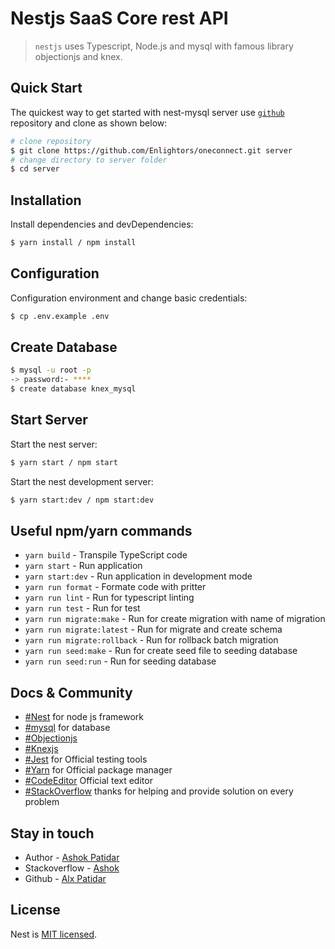 # Nestjs SaaS Core rest API

 > `nestjs` uses Typescript, Node.js and mysql with famous library objectionjs and knex.


## Quick Start

  The quickest way to get started with nest-mysql server use [`github`](https://github.com/Enlightors/oneconnect.git) repository and clone as shown below:

```bash
# clone repository
$ git clone https://github.com/Enlightors/oneconnect.git server
# change directory to server folder
$ cd server
```
## Installation
Install dependencies and devDependencies:
```bash
$ yarn install / npm install
```
## Configuration
Configuration environment and change basic credentials:
```bash
$ cp .env.example .env
```
## Create Database
```bash
$ mysql -u root -p
-> password:- ****
$ create database knex_mysql
```

## Start Server

Start the nest server:
```bash
$ yarn start / npm start
```
Start the nest development server:

```bash
$ yarn start:dev / npm start:dev
```

## Useful npm/yarn commands

  * `yarn build` - Transpile TypeScript code
  * `yarn start` - Run application
  * `yarn start:dev` - Run application in development mode
  * `yarn run format` - Formate code with pritter
  * `yarn run lint` - Run for typescript linting
  * `yarn run test` - Run for test
  * `yarn run migrate:make` - Run for create migration with name of migration
  * `yarn run migrate:latest` - Run for migrate and create schema
  * `yarn run migrate:rollback` - Run for rollback batch migration
  * `yarn run seed:make` - Run for create seed file to seeding database
  * `yarn run seed:run` - Run for seeding database
  
## Docs & Community

  * [#Nest](https://nestjs.com/) for node js framework
  * [#mysql](https://www.mysql.com/) for database
  * [#Objectionjs](https://vincit.github.io/objection.js/) 
  * [#Knexjs](http://knexjs.org/) 
  * [#Jest](https://jestjs.io/) for Official testing tools
  * [#Yarn](https://yarnpkg.com/lang/en/) for Official package manager
  * [#CodeEditor](https://code.visualstudio.com/) Official text editor
  * [#StackOverflow](https://stackoverflow.com) thanks for helping and provide solution on every problem 


## Stay in touch

- Author - [Ashok Patidar](https://github.com/AlxPatidar)
- Stackoverflow - [Ashok](https://stackoverflow.com/users/10893484/ashok)
- Github - [Alx Patidar](https://github.com/AlxPatidar)

## License
  Nest is [MIT licensed](LICENSE).
